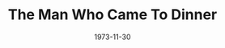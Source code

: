 ---
title: The Man Who Came To Dinner
date: 1973-11-30
closing_date: 1973-12-15
layout: productions
featured_image: 
image_caption:
image_credit:
playbill:
category:
Theatre: Theatre Jacksonville
Venue: Little Theatre
cast:
  Mrs. Ernest W. Stanley: Peggy Gift
  Miss Preen: Terry McIntire
  Richard Stanley: Peter Peterson
  June Stanley: Cindy DeWees
  John: Jack Masters
  Sarah: Sabina Meyer
  Mrs. Dexter: Mary Coyle
  Mrs. McCutcheon: Nancy Kaye
  Mr. Stanley: Bill Harriman
  Maggie Cutler: Jill Hartley
  Dr. Bradley: Norman Howard
  Sheridan Whiteside: Jay Harder
  Harriet Stanley: Marion Conner
  Bert Jefferson: Allen Hall
  Professor Metz: George Durney
  Luncheon Guest:
    - George Spelvin
    - Harry Spelvin
    - Tom Spelvin
  Mr. Baker: Doug Thomas
  Expressman:
    - Bill Merwin
    - Steve Winemiller
  Lorraine Sheldon: Evelyn Nehl
  Sandy: David Sears
  Beverly Carlton: Tom Nehl
  Westcott: Tom Young
  Radio Technician:
    - Marcia Patch
    - Tom Corbett
  Choir:
    - Thersa Blatzer
    - Allison Bliss
    - Elise Bullock
    - Susan Bullock
    - Carol Draper
    - Rebecca Frisbie
    - Samantha Frisbie
    - Teresa Frisbie
    - Frances Hamilton
    - Letice Hanford
    - Sharon Hartidge
    - Ginny Pines
    - Stephanie Pines
    - Vicky Pines
    - Betsy Potterfield
    - Sara Pumphrey
    - Barbara Starfus
    - Cindy Starfus
    - Cherry Taylor
    - Lester Thompson
    - Conway West
    - Dardin Yerkes
    - Elizabeth Yerkes
    - Mary Yerkes
  Banjo: Gil Gimbel
  Deputy:
    - Jim Shaw
    - Russ Kirk
  Plainclothes Man: Ken Wittich
crew:
  Director: Robert Knowles
  Scene Design: Hal Henderson
  Stage Manager:
    - Tom Young
    - Steve Winemiller
  Lighting Technician: David West
  Costumes: Gert Berman
  Properties:
    - Laurie Kaden
    - Frances Bierbaum
    - Nellie Coyle
    - Mary Ellen Wofford
  Set Construction:
    - Brian Cooke
    - Jim Cortez
    - Nellie Coyle
    - Roy Coyle
    - Sally Crowe
    - Roslyn Dunn
    - Ernie Mastroianni
    - Carole Rapach
    - Barbara Stillson
    - Dale Stillson
    - David Stillson
    - Dwight Stillson
    - David West
    - Mary Ellen Wofford
  Publicity: Diane Somerville
  Box Office:
    - Mrs. William Dubow
    - Gert Berman
    - Pat Somers
orchestra:
external_links:
---